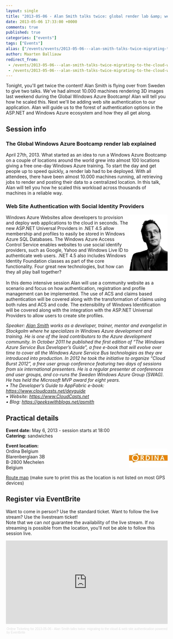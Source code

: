 ```yaml
---
layout: single
title: "2013-05-06 - Alan Smith talks twice: global render lab &amp; web site authentication"
date: 2013-05-06 17:33:00 +0000
comments: true
published: true
categories: ["events"]
tags: ["Events"]
alias: ["/events/events/2013-05-06---alan-smith-talks-twice-migrating-to-the-cloud-web-site-authentication"]
author: Maarten Balliauw
redirect_from:
 - /events/2013-05-06---alan-smith-talks-twice-migrating-to-the-cloud-web-site-authentication.html
 - /events/2013-05-06---alan-smith-talks-twice-migrating-to-the-cloud-web-site-authentication.html
---
```


<p>Tonight, you'll get twice the content! Alan Smith is flying over from Sweden to&nbsp;give two talks. We've had almost 10.000 machines rendering 3D images last weekend during the Global Windows Azure Bootcamp! Alan will tell you how he scaled this. Next we'll be adding web site authentication to our application. Alan will guide us to the forest of authentication options in the ASP.NET and Windows Azure ecosystem and how they all get along.</p>
<h2>Session info</h2>
<h3>The Global Windows Azure Bootcamp render lab explained</h3>
<p>April 27th, 2013. What started as an idea to run a Windows Azure Bootcamp on a couple of locations around the world grew into almost 100 locations giving a free one-day Windows Azure training. To start the day and get people up to speed quickly, a render lab had to be deployed. With all attendees, there have been almost 10.000 machines running, all retrieving jobs to render and posting their data to a centralized location. In this talk, Alan will tell you how he scaled this workload across thousands of machines in a reliable way.</p>
<h3>Web Site Authentication with Social Identity Providers</h3>
<p><img width="120" height="175" align="right" alt="" src="/assets/media/speakers/alan-smith.jpg">Windows Azure Websites allow developers to provision and deploy web applications to the cloud in seconds. The new ASP.NET Universal Providers in .NET 4.5 allow membership and profiles to easily be stored in Windows Azure SQL Databases. The Windows Azure Access Control Service enables websites to use social identify providers, such as Google, Yahoo and Windows Live ID to authenticate web users. .NET 4.5 also includes Windows Identity Foundation classes as part of the core functionality. Four great new technologies, but how can they all play ball together?<br><br>In this demo intensive session Alan will use a community website as a scenario and focus on how authentication, registration and profile management can be implemented. The use of ACS and claims based authentication will be covered along with the transformation of claims using both rules and ACS and code. The extensibility of Windows Identification will be covered along with the integration with the ASP.NET Universal Providers to allow users to create site profiles.</p>
<p><em>Speaker: <a href="https://geekswithblogs.net/asmith" target="_blank">Alan Smith</a> works as a developer, trainer, mentor and evangelist in Stockgolm where he specializes in Windows Azure development and training. He is one of the lead contributors to the Azure development community. In October 2011 he published the first edition of &ldquo;The Windows Azure Service Bus Developer&rsquo;s Guide&rdquo;, a free e-book that will evolve over time to cover all the Windows Azure Service Bus technologies as they are introduced into production. In 2012 he took the initiative to organize &ldquo;Cloud Burst 2012&rdquo;, a free user group conference featuring two days of sessions from six international presenters. He is a regular presenter at conferences and user groups, and co-runs the Sweden Windows Azure Group (SWAG). He has held the Microsoft MVP award for eight years.<br>&bull;&nbsp;The Developer&rsquo;s Guide to AppFabric e-book: <a href="https://www.cloudcasts.net/devguide">https://www.cloudcasts.net/devguide</a><br>&bull;&nbsp;Website: <a href="https://www.CloudCasts.net">https://www.CloudCasts.net</a><br>&bull;&nbsp;Blog: <a href="https://geekswithblogs.net/asmith">https://geekswithblogs.net/asmith</a></em></p>
<h2>Practical details</h2>
<p><strong>Event date:</strong> May 6, 2013 - session starts at 18:00<br><strong>Catering:</strong> sandwiches</p>
<p><strong>Event location:<br></strong><img width="120" height="60" align="right" alt="" src="/assets/media/sponsors/logo-ordina.jpg">Ordina Belgium<br>Blarenberglaan 3B<br>B-2800 Mechelen<br>Belgium</p>
<p><a href="https://www.ordina.be/Portals/0/Wegbeschrijving%20Ordina%20Belgium%20HQ%20140510%20NED.pdf" target="_blank">Route map</a> (make sure to print this as the location is not listed on most GPS devices)</p>
<h2>Register via EventBrite</h2>
<p>Want to come in person? Use the standard ticket. Want to follow the live stream? Use the livestream ticket!<br>Note that&nbsp;we can <em>not</em> guarantee the availability of the live stream. If no streaming is possible from the location, you'll not be able to follow this session live.</p>
<div style="width: 100%; text-align: left;"><iframe width="100%" height="260" src="https://www.eventbrite.com/tickets-external?eid=5866016413&amp;ref=etckt&amp;v=2" frameborder="0" marginwidth="5" marginheight="5" scrolling="auto" vspace="0" hspace="0" allowtransparency="true"></iframe>
<div style="font-family: Helvetica, Arial; font-size: 10px; padding: 5px 0 5px; margin: 2px; width: 100%; text-align: left;"><a style="color: #ddd; text-decoration: none;" href="https://www.eventbrite.com/r/etckt" target="_blank">Online Ticketing</a><span style="color: #ddd;"> for </span><a style="color: #ddd; text-decoration: none;" href="https://www.eventbrite.com/event/5866016413?ref=etckt" target="_blank">2013-05-06 - Alan Smith talks twice: migrating to the cloud &amp; web site authentication</a> <span style="color: #ddd;">powered by</span> <a style="color: #ddd; text-decoration: none;" href="https://www.eventbrite.com?ref=etckt" target="_blank">Eventbrite</a></div>
</div>







